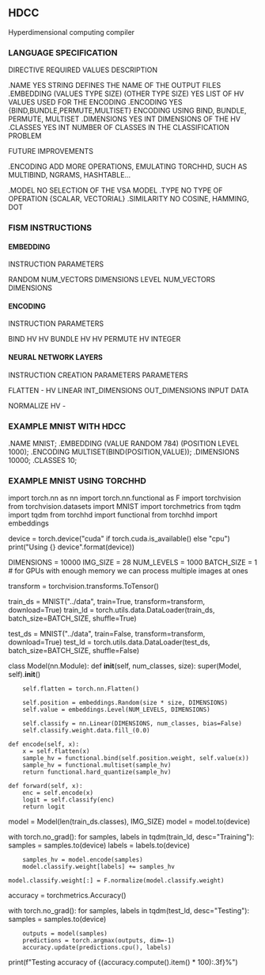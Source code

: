 ## HDCC ##

Hyperdimensional computing compiler

### LANGUAGE SPECIFICATION ###

DIRECTIVE                                                    REQUIRED        VALUES                            DESCRIPTION

.NAME                                                        YES             STRING                            DEFINES THE NAME OF THE OUTPUT FILES
.EMBEDDING (VALUES TYPE SIZE) (OTHER TYPE SIZE)              YES                                               LIST OF HV VALUES USED FOR THE ENCODING
.ENCODING                                                    YES             {BIND,BUNDLE,PERMUTE,MULTISET}    ENCODING USING BIND, BUNDLE, PERMUTE, MULTISET
.DIMENSIONS                                                  YES             INT                               DIMENSIONS OF THE HV
.CLASSES                                                     YES             INT                               NUMBER OF CLASSES IN THE CLASSIFICATION PROBLEM

FUTURE IMPROVEMENTS

.ENCODING               ADD MORE OPERATIONS, EMULATING TORCHHD, SUCH AS MULTIBIND, NGRAMS, HASHTABLE...

.MODEL                  NO              SELECTION OF THE VSA MODEL
.TYPE                   NO              TYPE OF OPERATION {SCALAR, VECTORIAL}
.SIMILARITY             NO              COSINE, HAMMING, DOT

### FISM INSTRUCTIONS ###

#### EMBEDDING #### 

INSTRUCTION     PARAMETERS

RANDOM          NUM_VECTORS     DIMENSIONS
LEVEL           NUM_VECTORS     DIMENSIONS

#### ENCODING #### 

INSTRUCTION     PARAMETERS

BIND            HV              HV
BUNDLE          HV              HV
PERMUTE         HV              INTEGER

#### NEURAL NETWORK LAYERS #### 

INSTRUCTION     CREATION PARAMETERS             PARAMETERS

FLATTEN         -                               HV
LINEAR          INT_DIMENSIONS  OUT_DIMENSIONS  INPUT DATA

NORMALIZE       HV                              -




### EXAMPLE MNIST WITH HDCC ###

.NAME       MNIST;
.EMBEDDING (VALUE RANDOM 784) (POSITION   LEVEL   1000);
.ENCODING   MULTISET(BIND(POSITION,VALUE));
.DIMENSIONS 10000;
.CLASSES    10;



### EXAMPLE MNIST USING TORCHHD ###




import torch.nn as nn
import torch.nn.functional as F
import torchvision
from torchvision.datasets import MNIST
import torchmetrics
from tqdm import tqdm
from torchhd import functional
from torchhd import embeddings


device = torch.device("cuda" if torch.cuda.is_available() else "cpu")
print("Using {} device".format(device))

DIMENSIONS = 10000
IMG_SIZE = 28
NUM_LEVELS = 1000
BATCH_SIZE = 1  # for GPUs with enough memory we can process multiple images at ones

transform = torchvision.transforms.ToTensor()

train_ds = MNIST("../data", train=True, transform=transform, download=True)
train_ld = torch.utils.data.DataLoader(train_ds, batch_size=BATCH_SIZE, shuffle=True)

test_ds = MNIST("../data", train=False, transform=transform, download=True)
test_ld = torch.utils.data.DataLoader(test_ds, batch_size=BATCH_SIZE, shuffle=False)


class Model(nn.Module):
    def __init__(self, num_classes, size):
        super(Model, self).__init__()

        self.flatten = torch.nn.Flatten()

        self.position = embeddings.Random(size * size, DIMENSIONS)
        self.value = embeddings.Level(NUM_LEVELS, DIMENSIONS)

        self.classify = nn.Linear(DIMENSIONS, num_classes, bias=False)
        self.classify.weight.data.fill_(0.0)

    def encode(self, x):
        x = self.flatten(x)
        sample_hv = functional.bind(self.position.weight, self.value(x))
        sample_hv = functional.multiset(sample_hv)
        return functional.hard_quantize(sample_hv)

    def forward(self, x):
        enc = self.encode(x)
        logit = self.classify(enc)
        return logit


model = Model(len(train_ds.classes), IMG_SIZE)
model = model.to(device)

with torch.no_grad():
    for samples, labels in tqdm(train_ld, desc="Training"):
        samples = samples.to(device)
        labels = labels.to(device)

        samples_hv = model.encode(samples)
        model.classify.weight[labels] += samples_hv

    model.classify.weight[:] = F.normalize(model.classify.weight)

accuracy = torchmetrics.Accuracy()


with torch.no_grad():
    for samples, labels in tqdm(test_ld, desc="Testing"):
        samples = samples.to(device)

        outputs = model(samples)
        predictions = torch.argmax(outputs, dim=-1)
        accuracy.update(predictions.cpu(), labels)

print(f"Testing accuracy of {(accuracy.compute().item() * 100):.3f}%")


